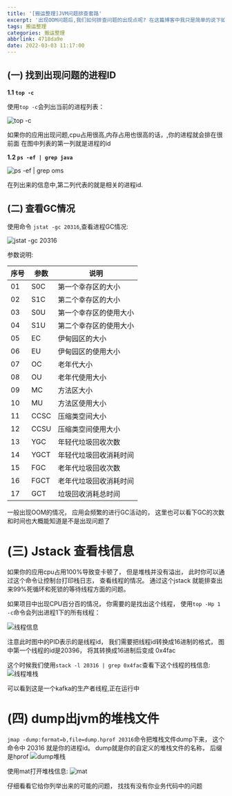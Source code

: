 ```yaml
---
title: '[搬运整理]JVM问题排查套路'
excerpt: '出现OOM问题后,我们如何排查问题的出现点呢? 在这篇博客中我只是简单的说下如何排查问题的...'
tags: 搬运整理
categories: 搬运整理
abbrlink: 4718da9e
date: 2022-03-03 11:17:00
---
```


## (一) 找到出现问题的进程ID

**1.1 `top -c`**

使用`top -c`会列出当前的进程列表：

![top -c](https://store.xiaobu.site/store-blog/article-info/top-c.jpg)

如果你的应用出现问题,cpu占用很高,内存占用也很高的话，,你的进程就会排在很前面
在图中列表的第一列就是进程的id

**1.2 `ps -ef | grep java`**

![ps -ef | grep oms](https://store.xiaobu.site/store-blog/article-info/ps-efgrepjava.jpg)

在列出来的信息中,第二列代表的就是相关的进程id.

## (二) 查看GC情况

使用命令 `jstat -gc 20316`,查看进程GC情况:

![jstat -gc 20316](https://store.xiaobu.site/store-blog/article-info/jstat-gc.jpg)

参数说明:

| 序号 | 参数 | 说明 |
| ---- | ---- | ---- |
| 01 | S0C | 第一个幸存区的大小 |
| 02 | S1C | 第二个幸存区的大小 |
| 03 | S0U | 第一个幸存区的使用大小 |
| 04 | S1U | 第二个幸存区的使用大小 |
| 05 | EC | 伊甸园区的大小 |
| 06 | EU | 伊甸园区的使用大小 |
| 07 | OC | 老年代大小 |
| 08 | OU | 老年代使用大小 |
| 09 | MC | 方法区大小 |
| 10 | MU | 方法区使用大小 |
| 11 | CCSC | 压缩类空间大小 |
| 12 | CCSU | 压缩类空间使用大小 |
| 13 | YGC | 年轻代垃圾回收次数 |
| 14 | YGCT | 年轻代垃圾回收消耗时间 |
| 15 | FGC | 老年代垃圾回收次数 |
| 16 | FGCT | 老年代垃圾回收消耗时间 |
| 17 | GCT | 垃圾回收消耗总时间 |

一般出现OOM的情况， 应用会频繁的进行GC活动的， 这里也可以看下GC的次数和时间也大概能知道是不是出现问题了

# (三) Jstack 查看栈信息

如果你的应用cpu占用100%导致变卡顿了， 但是堆栈并没有溢出， 此时你可以通过这个命令让控制台打印栈日志， 查看线程的情况。 通过这个jstack 就能排查出来99%死循环和死锁的等待线程方面的问题。

如果项目中出现CPU百分百的情况， 你需要的是找出这个线程， 使用`top -Hp 1 -c`命令会列出进程1下的所有线程：

![线程信息](https://store.xiaobu.site/store-blog/article-info/%E7%BA%BF%E7%A8%8B%E4%BF%A1%E6%81%AF.jpg)

注意此时图中的PID表示的是线程id， 我们需要把线程id转换成16进制的格式， 图中第一个线程的id是20396， 将其转换成16进制后变成 0x4fac

这个时候我们使用`stack -l 20316 | grep 0x4fac`查看下这个线程的栈信息:
![线程堆栈](https://store.xiaobu.site/store-blog/article-info/%E7%BA%BF%E7%A8%8B%E5%A0%86%E6%A0%88.jpg)

可以看到这是一个kafka的生产者线程,正在运行中

# (四) dump出jvm的堆栈文件

`jmap -dump:format=b,file=dump.hprof 20316`命令把堆栈文件dump下来， 这个命令中 20316 就是你的进程id。 dump就是你的自定义的堆栈文件的名称， 后缀是hprof
![dump堆栈](https://store.xiaobu.site/store-blog/article-info/dump.jpg)

使用mat打开堆栈信息:
![mat](https://store.xiaobu.site/store-blog/article-info/mat.jpg)

仔细看看它给你列举出来的可能的问题， 找找有没有你业务代码中的问题